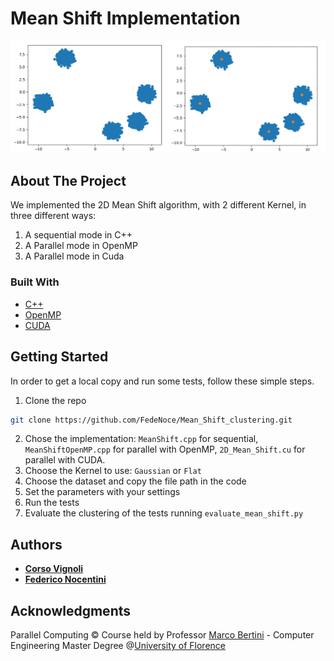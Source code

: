 # Mean Shift Implementation

![alt text](https://github.com/FedeNoce/Mean_Shift_clustering/blob/master/.idea/p.png)

## About The Project
We implemented the 2D Mean Shift algorithm, with 2 different Kernel, in three different ways:
1) A sequential mode in C++
2) A Parallel mode in OpenMP
3) A Parallel mode in Cuda

### Built With

* [C++](https://isocpp.org/)
* [OpenMP](https://www.openmp.org/)
* [CUDA](https://developer.nvidia.com/cuda-zone)

## Getting Started

In order to get a local copy and run some tests, follow these simple steps.

1. Clone the repo
```sh
git clone https://github.com/FedeNoce/Mean_Shift_clustering.git
```
2. Chose the implementation:  ```MeanShift.cpp``` for sequential, ```MeanShiftOpenMP.cpp``` for parallel with OpenMP, ```2D_Mean_Shift.cu``` for parallel with CUDA.
3. Choose the Kernel to use: ```Gaussian``` or ```Flat```
4. Choose the dataset and copy the file path in the code
5. Set the parameters with your settings
6. Run the tests
7. Evaluate the clustering of the tests running ```evaluate_mean_shift.py``` 
## Authors

* [**Corso Vignoli**](https://github.com/CVignoli)
* [**Federico Nocentini**](https://github.com/FedeNoce)


## Acknowledgments
Parallel Computing © Course held by Professor [Marco Bertini](https://www.unifi.it/p-doc2-2020-0-A-2b333d2d3529-1.html) - Computer Engineering Master Degree @[University of Florence](https://www.unifi.it/changelang-eng.html)
